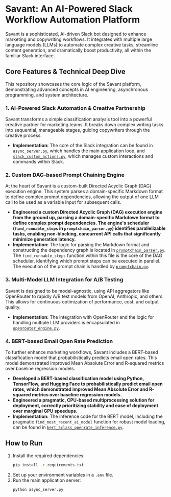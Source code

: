 # Savant: An AI-Powered Slack Workflow Automation Platform

Savant is a sophisticated, AI-driven Slack bot designed to enhance marketing and copywriting workflows. It integrates with multiple large language models (LLMs) to automate complex creative tasks, streamline content generation, and dramatically boost productivity, all within the familiar Slack interface.

## Core Features & Technical Deep Dive

This repository showcases the core logic of the Savant platform, demonstrating advanced concepts in AI engineering, asynchronous programming, and system architecture.

### 1. AI-Powered Slack Automation & Creative Partnership

Savant transforms a simple classification analysis tool into a powerful creative partner for marketing teams. It breaks down complex writing tasks into sequential, manageable stages, guiding copywriters through the creative process.

-   **Implementation:** The core of the Slack integration can be found in [`async_server.py`](./async_server.py), which handles the main application loop, and [`slack_custom_actions.py`](./slack_custom_actions.py), which manages custom interactions and commands within Slack.

### 2. Custom DAG-based Prompt Chaining Engine

At the heart of Savant is a custom-built Directed Acyclic Graph (DAG) execution engine. This system parses a domain-specific Markdown format to define complex prompt dependencies, allowing the output of one LLM call to be used as a variable input for subsequent calls.

-   **Engineered a custom Directed Acyclic Graph (DAG) execution engine from the ground up, parsing a domain-specific Markdown format to define complex prompt dependencies. The engine's scheduler (`find_runnable_steps` in `promptchain_parser.py`) identifies parallelizable tasks, enabling non-blocking, concurrent API calls that significantly minimize generation latency.**
-   **Implementation:** The logic for parsing the Markdown format and constructing the dependency graph is located in [`promptchain_parser.py`](./promptchain_parser.py). The `find_runnable_steps` function within this file is the core of the DAG scheduler, identifying which prompt steps can be executed in parallel. The execution of the prompt chain is handled by [`promptchain.py`](./promptchain.py).

### 3. Multi-Model LLM Integration for A/B Testing

Savant is designed to be model-agnostic, using API aggregators like OpenRouter to rapidly A/B test models from OpenAI, Anthropic, and others. This allows for continuous optimization of performance, cost, and output quality.

-   **Implementation:** The integration with OpenRouter and the logic for handling multiple LLM providers is encapsulated in [`openrouter_engine.py`](./openrouter_engine.py).

### 4. BERT-based Email Open Rate Prediction

To further enhance marketing workflows, Savant includes a BERT-based classification model that probabilistically predicts email open rates. This model demonstrated improved Mean Absolute Error and R-squared metrics over baseline regression models.

-   **Developed a BERT-based classification model using Python, TensorFlow, and Hugging Face to probabilistically predict email open rates, which demonstrated improved Mean Absolute Error and R-squared metrics over baseline regression models.**
-   **Engineered a pragmatic, CPU-based multiprocessing solution for deployment, correctly prioritizing stability and ease of deployment over marginal GPU speedups.**
-   **Implementation:** The inference code for the BERT model, including the pragmatic `find_most_recent_ai_model` function for robust model loading, can be found in [`bert_5class_openrate_inference.py`](./bert_5class_openrate_inference.py).

## How to Run

1.  Install the required dependencies:
    ```bash
    pip install -r requirements.txt
    ```
2.  Set up your environment variables in a `.env` file.
3.  Run the main application server:
    ```bash
    python async_server.py
